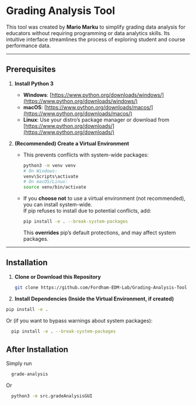 # Grading Analysis Tool

This tool was created by **Mario Marku** to simplify grading data analysis for educators without requiring programming or data analytics skills. Its intuitive interface streamlines the process of exploring student and course performance data.

---

## Prerequisites

1. **Install Python 3**  
   - **Windows**: [https://www.python.org/downloads/windows/](https://www.python.org/downloads/windows/)  
   - **macOS**: [https://www.python.org/downloads/macos/](https://www.python.org/downloads/macos/)  
   - **Linux**: Use your distro’s package manager or download from [https://www.python.org/downloads/](https://www.python.org/downloads/)

2. **(Recommended) Create a Virtual Environment**  
   - This prevents conflicts with system-wide packages:
     ```bash
     python3 -m venv venv
     # On Windows:
     venv\Scripts\activate
     # On macOS/Linux:
     source venv/bin/activate
     ```
   - If you **choose not** to use a virtual environment (not recommended), you can install system-wide.  
     If pip refuses to install due to potential conflicts, add:
     ```bash
     pip install -e . --break-system-packages
     ```
     This **overrides** pip’s default protections, and may affect system packages.

---

## Installation

1. **Clone or Download this Repository**
   ```bash
   git clone https://github.com/Fordham-EDM-Lab/Grading-Analysis-Tool
   ```
2. **Install Dependencies (Inside the Virtual Environment, if created)**  
  ```bash
  pip install -e .
  ```
Or (if you want to bypass warnings about system packages):
   ```bash
     pip install -e . --break-system-packages
   ```
## After Installation
Simply run
   ```bash
     grade-analysis
   ```
Or
   ```bash
     python3 -m src.gradeAnalysisGUI
   ```



